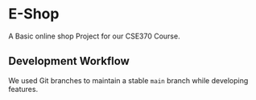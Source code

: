 # E-Shop

A Basic online shop Project for our CSE370 Course.

## Development Workflow

We used Git branches to maintain a stable `main` branch while developing features.
